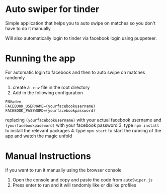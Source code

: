 # Auto swiper for tinder
Simple application that helps you to auto swipe on matches so you don't have to do it manually

Will also automatically login to tinder via facebook login using puppeteer.

# Running the app
For automatic login to facebook and then to auto swipe on matches randomly

1. create a `.env` file in the root directory
2. Add in the following configuration
```
ENV=dev
FACEBOOK_USERNAME=(yourfacebookusername)
FACEBOOK_PASSWORD=(yourfacebookpassword)
```
replacing `(yourfacebookusername)` with your actual facebook username and `(yourfacebookpassword)` with your facebook password 
3. type `npm install` to install the relevant packages
4. type `npm start` to start the running of the app and watch the magic unfold


# Manual Instructions
If you want to run it manually using the browser console

1. Open the console and copy and paste the code from `autoSwiper.js`
2. Press enter to run and it will randomly like or dislike profiles
